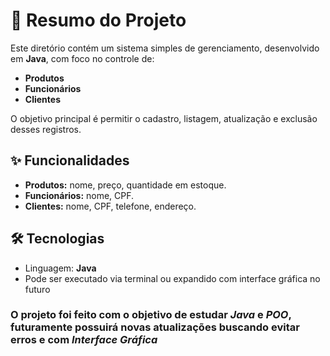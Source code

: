 # 🧾 Resumo do Projeto

Este diretório contém um sistema simples de gerenciamento, desenvolvido em **Java**, com foco no controle de:

- **Produtos**
- **Funcionários**
- **Clientes**

O objetivo principal é permitir o cadastro, listagem, atualização e exclusão desses registros.

## ✨ Funcionalidades

- **Produtos:** nome, preço, quantidade em estoque.
- **Funcionários:** nome, CPF.
- **Clientes:** nome, CPF, telefone, endereço.

## 🛠 Tecnologias

- Linguagem: **Java**
- Pode ser executado via terminal ou expandido com interface gráfica no futuro

### O projeto foi feito com o objetivo de estudar *Java* e *POO*, futuramente possuirá novas atualizações buscando evitar erros e com *Interface Gráfica*
